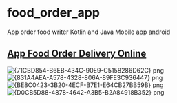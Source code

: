 # food_order_app
App order food writer Kotlin and Java Mobile app android

## [App Food Order Delivery Online]()
![{71CBD854-B6EB-434C-90E9-C5158286D62C} png](https://github.com/hoangtien2k3qx1/mobile-app-adroid/assets/122768076/1a99f630-4194-4355-ab7d-453c2a51561f)
![{831A4AEA-A578-4328-806A-89FE3C936447} png](https://github.com/hoangtien2k3qx1/mobile-app-adroid/assets/122768076/520a088f-0724-4be3-959a-2376215a5233)
![{BE8C0423-3B20-4ECF-B7E1-E64CB27BB59B} png](https://github.com/hoangtien2k3qx1/mobile-app-adroid/assets/122768076/f332c28e-a9b3-4aa9-85e7-bb5943d46a4d)
![{D0CB5D88-4878-4642-A3B5-B2A84918B352} png](https://github.com/hoangtien2k3qx1/mobile-app-adroid/assets/122768076/089e1a70-871e-40dc-80d7-c7ad9a515740)
